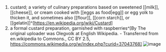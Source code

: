 1. custard; a variety of culinary preparations based on sweetened [[milk]], [[cheese]], or cream cooked with [[eggs as food|egg]] or egg yolk to thicken it, and sometimes also [[flour]], [[corn starch]], or [[gelatin]]^[https://en.wikipedia.org/wiki/Custard]
2. a formal custard preparation, garnished with raspberries^[By The original uploader was Olegvolk at English Wikipedia. - Transferred from en.wikipedia to Commons., CC BY 2.5, https://commons.wikimedia.org/w/index.php?curid=37043768]
   ![image](https://upload.wikimedia.org/wikipedia/commons/6/6b/Dessertcustard.jpg)